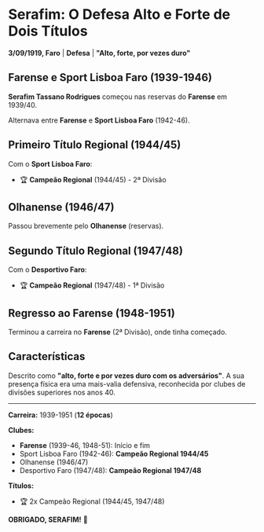 # Serafim: O Defesa Alto e Forte de Dois Títulos

**3/09/1919, Faro** | **Defesa** | **"Alto, forte, por vezes duro"**

## Farense e Sport Lisboa Faro (1939-1946)

**Serafim Tassano Rodrigues** começou nas reservas do **Farense** em 1939/40.

Alternava entre **Farense** e **Sport Lisboa Faro** (1942-46).

## Primeiro Título Regional (1944/45)

Com o **Sport Lisboa Faro**:
- 🏆 **Campeão Regional** (1944/45) - 2ª Divisão

## Olhanense (1946/47)

Passou brevemente pelo **Olhanense** (reservas).

## Segundo Título Regional (1947/48)

Com o **Desportivo Faro**:
- 🏆 **Campeão Regional** (1947/48) - 1ª Divisão

## Regresso ao Farense (1948-1951)

Terminou a carreira no **Farense** (2ª Divisão), onde tinha começado.

## Características

Descrito como **"alto, forte e por vezes duro com os adversários"**. A sua presença física era uma mais-valia defensiva, reconhecida por clubes de divisões superiores nos anos 40.

---

**Carreira:** 1939-1951 (**12 épocas**)

**Clubes:**
- **Farense** (1939-46, 1948-51): Início e fim
- Sport Lisboa Faro (1942-46): **Campeão Regional 1944/45**
- Olhanense (1946/47)
- Desportivo Faro (1947/48): **Campeão Regional 1947/48**

**Títulos:**
- 🏆 2x Campeão Regional (1944/45, 1947/48)

**OBRIGADO, SERAFIM!** 🦁
